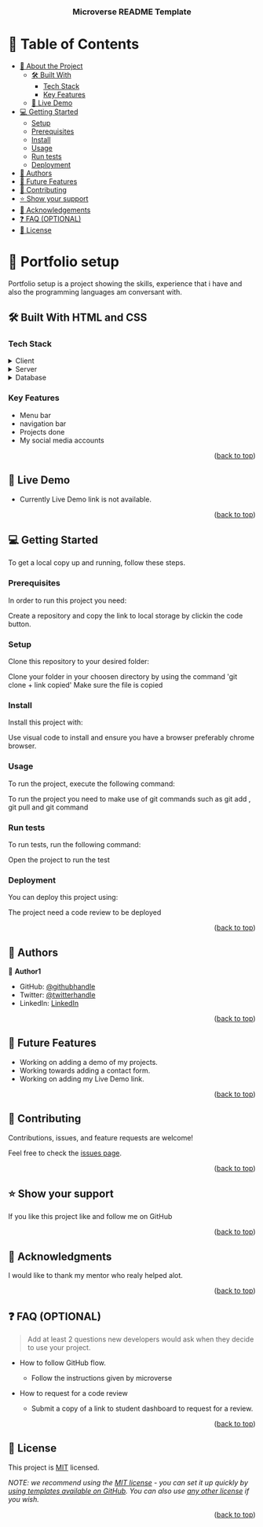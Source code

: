 <a name="readme-top"></a>

<!--
HOW TO USE:
This is an example of how you may give instructions on setting up your project locally.

Modify this file to match your project and remove sections that don't apply.

REQUIRED SECTIONS:
- Table of Contents
- About the Project
  - Built With
  - Live Demo
- Getting Started
- Authors
- Future Features
- Contributing
- Show your support
- Acknowledgements
- License

OPTIONAL SECTIONS:
- FAQ

After you're finished please remove all the comments and instructions!
-->

<div align="center">


  <h3><b>Microverse README Template</b></h3>

</div>

<!-- TABLE OF CONTENTS -->

# 📗 Table of Contents

- [📖 About the Project](#about-project)
  - [🛠 Built With](#built-with)
    - [Tech Stack](#tech-stack)
    - [Key Features](#key-features)
  - [🚀 Live Demo](#live-demo)
- [💻 Getting Started](#getting-started)
  - [Setup](#setup)
  - [Prerequisites](#prerequisites)
  - [Install](#install)
  - [Usage](#usage)
  - [Run tests](#run-tests)
  - [Deployment](#triangular_flag_on_post-deployment)
- [👥 Authors](#authors)
- [🔭 Future Features](#future-features)
- [🤝 Contributing](#contributing)
- [⭐️ Show your support](#support)
- [🙏 Acknowledgements](#acknowledgements)
- [❓ FAQ (OPTIONAL)](#faq)
- [📝 License](#license)

<!-- PROJECT DESCRIPTION -->

# 📖 Portfolio setup <a name="about-project"></a>



Portfolio setup is a project showing the skills, experience that i have and also the programming languages am conversant with.

## 🛠 Built With <a name="built-with">HTML and CSS</a>

### Tech Stack <a name="tech-stack"></a>


<details>
  <summary>Client</summary>
  <ul>
    <li><a href="https://reactjs.org/">React.js</a></li>
  </ul>
</details>

<details>
  <summary>Server</summary>
  <ul>
    <li><a href="https://expressjs.com/">Express.js</a></li>
  </ul>
</details>

<details>
<summary>Database</summary>
  <ul>
    <li><a href="https://www.postgresql.org/">PostgreSQL</a></li>
  </ul>
</details>

<!-- Features -->

### Key Features <a name="key-features"></a>


- Menu bar
- navigation bar
- Projects done
- My social media accounts


<p align="right">(<a href="#readme-top">back to top</a>)</p>

<!-- LIVE DEMO -->

## 🚀 Live Demo <a name="live-demo"></a>


- Currently Live Demo link is not available.

<p align="right">(<a href="#readme-top">back to top</a>)</p>

<!-- GETTING STARTED -->

## 💻 Getting Started <a name="getting-started"></a>



To get a local copy up and running, follow these steps.

### Prerequisites

In order to run this project you need:

 
  Create a repository and copy the link to local storage by clickin the code button.

<!--
Example command:

```sh
 gem install rails
```
 -->

### Setup

Clone this repository to your desired folder:

  Clone your folder in your choosen directory by using the command 'git clone + link copied'
  Make sure the file is copied


<!--
Example commands:

```sh
  cd my-folder
  git clone git@github.com:myaccount/my-project.git
```
--->

### Install

Install this project with:


Use visual code to install and ensure you have a browser preferably chrome browser.

<!--
Example command:

```sh
  cd my-project
  gem install
```
--->

### Usage

To run the project, execute the following command:


To run the project you need to make use of git commands such as git add , git pull and git command

<!--
Example command:

```sh
  rails server
```
--->

### Run tests

To run tests, run the following command:


Open the project to run the test

<!--
Example command:

```sh
  bin/rails test test/models/article_test.rb
```
--->

### Deployment

You can deploy this project using:

The project need a code review to be deployed


<!--
Example:

```sh

```
 -->

<p align="right">(<a href="#readme-top">back to top</a>)</p>

<!-- AUTHORS -->

## 👥 Authors <a name="authors"></a>


👤 **Author1**

- GitHub: [@githubhandle](https://github.com/johnie261)
- Twitter: [@twitterhandle](https://twitter.com/njorogejohnie)
- LinkedIn: [LinkedIn]([https://linkedin.com/in/linkedinhandle](https://www.linkedin.com/in/john-njoroge-19b6a4245/))


<p align="right">(<a href="#readme-top">back to top</a>)</p>

<!-- FUTURE FEATURES -->

## 🔭 Future Features <a name="future-features"></a>

- Working on adding a demo of my projects. 
- Working towards adding a contact form.
- Working on adding my Live Demo link. 


<p align="right">(<a href="#readme-top">back to top</a>)</p>

<!-- CONTRIBUTING -->

## 🤝 Contributing <a name="contributing"></a>

Contributions, issues, and feature requests are welcome!

Feel free to check the [issues page](../../issues/).

<p align="right">(<a href="#readme-top">back to top</a>)</p>

<!-- SUPPORT -->

## ⭐️ Show your support <a name="support"></a>



If you like this project like and follow me on GitHub


<p align="right">(<a href="#readme-top">back to top</a>)</p>

<!-- ACKNOWLEDGEMENTS -->

## 🙏 Acknowledgments <a name="acknowledgements"></a>




I would like to thank my mentor who realy helped alot.


<p align="right">(<a href="#readme-top">back to top</a>)</p>

<!-- FAQ (optional) -->

## ❓ FAQ (OPTIONAL) <a name="faq"></a>

> Add at least 2 questions new developers would ask when they decide to use your project.

- How to follow GitHub flow.

  - Follow the instructions given by microverse

- How to request for a code review

  - Submit a copy of a link to student dashboard to request for a review.

<p align="right">(<a href="#readme-top">back to top</a>)</p>

<!-- LICENSE -->

## 📝 License <a name="license"></a>

This project is [MIT](./LICENSE) licensed.

_NOTE: we recommend using the [MIT license](https://choosealicense.com/licenses/mit/) - you can set it up quickly by [using templates available on GitHub](https://docs.github.com/en/communities/setting-up-your-project-for-healthy-contributions/adding-a-license-to-a-repository). You can also use [any other license](https://choosealicense.com/licenses/) if you wish._

<p align="right">(<a href="#readme-top">back to top</a>)</p>
